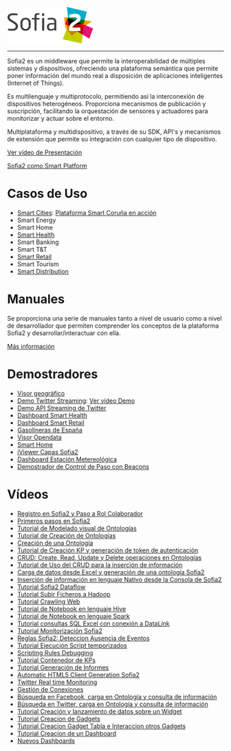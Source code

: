 
  ![](./images/logo_sofia2_grande.png)   
  -------------------------------------------------------------------------------------- -- --

Sofia2 es un middleware que permite la interoperabilidad de múltiples sistemas y dispositivos, ofreciendo una plataforma semántica que permite poner información del mundo real a disposición de aplicaciones inteligentes (Internet of Things).

Es multilenguaje y multiprotocolo, permitiendo así la interconexión de dispositivos heterogéneos. Proporciona mecanismos de publicación y suscripción, facilitando la orquestación de sensores y actuadores para monitorizar y actuar sobre el entorno.

Multiplataforma y multidispositivo, a través de su SDK, API's y mecanismos de extensión que permite su integración con cualquier tipo de dispositivo.

[Ver vídeo de Presentación](https://www.youtube.com/watch?v=kvhLLfpnKBU)

[Sofia2 como Smart Platform](https://www.youtube.com/watch?v=BWZPfR0EfmY) 

Casos de Uso
============
* [Smart Cities](https://www.youtube.com/watch?v=tNIKZo12UrU):
[Plataforma Smart Coruña en acción](https://www.youtube.com/watch?v=9G4ivBegc2E)
* Smart Energy
* Smart Home
* [Smart Health](https://www.youtube.com/watch?v=u_V0UJuMCgY)
* Smart Banking
* Smart T&T
* [Smart Retail](https://www.youtube.com/watch?v=eScv5Qq6EOM)
* Smart Tourism
* [Smart Distribution](https://www.youtube.com/watch?v=6VwCThRnJOs)

Manuales
========
Se proporciona una serie de manuales tanto a nivel de usuario como a nivel de desarrollador que permiten comprender los conceptos de la plataforma Sofia2 y desarrollar/interactuar con ella.

[Más información](manuals/index.md)

Demostradores
=============
* [Visor geográfico](http://sofia2.com/Examples/Geographics.html)
* [Demo Twitter Streaming](http://sofia2.com/Kp_TwitterReglaLexico/): [Ver vídeo Demo](https://www.youtube.com/watch?v=6eTy6kjYuCg)
* [Demo API Streaming de Twitter](http://sofia2.com/TwitterStreamingTags/)
* [Dashboard Smart Health](http://sofia2.com/demos/smarthealth/pages/dashboard_phillip.html)
* [Dashboard Smart Retail](http://sofia2.com/demos/smartRetail/Dashboard/index.html)
* [Gasolineras de España](http://sofia2.com/demos/gasolineras/feedGasolineraSimple.html)
* [Visor Opendata](http://sofia2.com/console/gestionontologias/search.html?lang=es)
* [Smart Home](http://sofia2.com/demos/watorimetro/index.html)
* [iViewer Capas Sofia2](http://ieli.cloudapp.net/ivsofia/)
* [Dashboard Estación Metereológica](http://sofia2.com/console/login)
* [Demostrador de Control de Paso con Beacons](http://sofia2.com/Examples/Control_pass.html)

Vídeos
======
* [Registro en Sofia2 y Paso a Rol Colaborador](https://www.youtube.com/watch?v=FANpboIdKOM)
* [Primeros pasos en Sofia2](https://www.youtube.com/watch?v=0XVuSz7lwBw)
* [Tutorial de Modelado visual de Ontologías](https://www.youtube.com/watch?v=MR2ZuDOHS2g)
* [Tutorial de Creación de Ontologías](https://www.youtube.com/watch?v=3b81xpNeKAE)
* [Creación de una Ontología](https://www.youtube.com/watch?v=Up9JUADIETY)
* [Tutorial de Creación KP y generación de token de autenticación](https://www.youtube.com/watch?v=qWFWM1v6Wo0)
* [CRUD: Create, Read, Update y Delete operaciones en Ontologías](https://www.youtube.com/watch?v=QRR0h3hWFmM)
* [Tutorial de Uso del CRUD para la inserción de información](https://www.youtube.com/watch?v=COylWWeXtX8)
* [Carga de datos desde Excel y generación de una ontología Sofia2](https://www.youtube.com/watch?v=YFbvYxNAqMo)
* [Inserción de información en lenguaje Nativo desde la Consola de Sofia2](https://www.youtube.com/watch?v=UNwAeXXpRqY)
* [Tutorial Sofia2 Dataflow](https://www.youtube.com/watch?v=USTCkqPMtNA)
* [Tutorial Subir Ficheros a Hadoop](https://www.youtube.com/watch?v=77108c-djW8)
* [Tutorial Crawling Web](https://www.youtube.com/watch?v=-7xdSveDhk4)
* [Tutorial de Notebook en lenguaje Hive](https://www.youtube.com/watch?v=Cqcp2PR2EZQ)
* [Tutorial de Notebook en lenguaje Spark](https://www.youtube.com/watch?v=EnQP6kaQ-Jo)
* [Tutorial consultas SQL Excel con conexión a DataLink](https://www.youtube.com/watch?v=8t7UbqFldKw)
* [Tutorial Monitorización Sofia2](https://www.youtube.com/watch?v=SmaCB6NaXlk)
* [Reglas Sofia2: Deteccion Ausencia de Eventos](https://www.youtube.com/watch?v=aLbR29sUiaU)
* [Tutorial Ejecución Script temporizados](https://www.youtube.com/watch?v=KvcdqYi0hsI)
* [Scripting Rules Debugging](https://www.youtube.com/watch?v=a14j9B_ch_8)
* [Tutorial Contenedor de KPs](https://www.youtube.com/watch?v=76HhOYXLlh0)
* [Tutorial Generación de Informes](https://www.youtube.com/watch?v=5BP0AcCakPc)
* [Automatic HTML5 Client Generation Sofia2](https://www.youtube.com/watch?v=XMKTwgDiqgw)
* [Twitter Real time Monitoring](https://www.youtube.com/watch?v=nPUllvzeDkI)
* [Gestión de Conexiones](https://www.youtube.com/watch?v=p1CWXdZpphc)
* [Búsqueda en Facebook, carga en Ontología y consulta de información](https://www.youtube.com/watch?v=odXRs6sV5zc)
* [Búsqueda en Twitter, carga en Ontología y consulta de información](https://www.youtube.com/watch?v=Njqq82LDqu8)
* [Tutorial Creación y lanzamiento de datos sobre un Widget](https://www.youtube.com/watch?v=wvnM0wCuybY)
* [Tutorial Creacion de Gadgets](https://www.youtube.com/watch?v=od3nTHRObYM)
* [Tutorial Creacion Gadget Tabla e Interaccion otros Gadgets](https://www.youtube.com/watch?v=up4z9qplJC0)
* [Tutorial Creacion de un Dashboard](https://www.youtube.com/watch?v=WIQOM98qHEU)
* [Nuevos Dashboards](https://www.youtube.com/watch?v=NPOnyUox77w)







